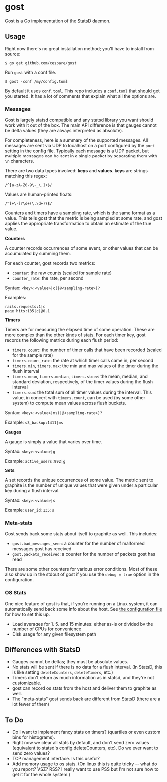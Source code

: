 # gost

Gost is a Go implementation of the [StatsD](https://github.com/etsy/statsd/) daemon.

## Usage

Right now there's no great installation method; you'll have to install from source:

    $ go get github.com/cespare/gost

Run `gost` with a conf file.

    $ gost -conf /my/config.toml

By default it uses `conf.toml`. This repo includes a [`conf.toml`](conf.toml) that should get you started. It
has a lot of comments that explain what all the options are.

### Messages

Gost is largely statsd compatible and any statsd library you want should work with it out of the box. The main
API difference is that gauges cannot be delta values (they are always interpreted as absolute).

For completeness, here is a summary of the supported messages. All messages are sent via UDP to localhost on a
port configured by the `port` setting in the config file. Typically each message is a UDP packet, but multiple
messages can be sent in a single packet by separating them with `\n` characters.

There are two data types involved: **keys** and **values**. **keys** are strings matching this regex:

    /^[a-zA-Z0-9\-_\.]+$/

Values are human-printed floats:

    /^[+\-]?\d+(\.\d+)?$/

Counters and timers have a sampling rate, which is the same format as a value. This tells gost that the
metric is being sampled at some rate, and gost applies the appropriate transformation to obtain an estimate of
the true value.

**Counters**

A counter records occurrences of some event, or other values that can be accumulated by summing them.

For each counter, gost records two metrics:

* `counter`: the raw counts (scaled for sample rate)
* `counter_rate`: the rate, per second

Syntax: `<key>:<value>|c(|@<sampling-rate>)?`

Examples:

    rails.requests:1|c
    page_hits:135|c|@0.1

**Timers**

Timers are for measuring the elapsed time of some operation. These are more complex than the other kinds of
stats. For each timer key, gost records the following metrics during each flush period:

* `timers.count`: the number of timer calls that have been recorded (scaled for the sample rate)
* `timers.count_rate`: the rate at which timer calls came in, per second
* `timers.min`, `timers.max`: the min and max values of the timer during the flush interval
* `timers.mean`, `timers.median`, `timers.stdev`: the mean, median, and standard deviation, respectively, of
  the timer values during the flush interval
* `timers.sum`: the total sum of all timer values during the interval. This value, in concert with
  `timers.count`, can be used (by some other system) to compute mean values across flush buckets.

Syntax: `<key>:<value>|ms(|@<sampling-rate>)?`

Example: `s3_backup:1411|ms`

**Gauges**

A gauge is simply a value that varies over time.

Syntax: `<key>:<value>|g`

Example: `active_users:992|g`

**Sets**

A set records the unique occurrences of some value. The metric sent to graphite is the number of unique values
that were given under a particular key during a flush interval.

Syntax: `<key>:<value>|s`

Example: `user_id:135:s`

### Meta-stats

Gost sends back some stats about itself to graphite as well. This includes:

* `gost.bad_messages_seen`: a counter for the number of malformed messages gost has received
* `gost.packets_received`: a counter for the number of packets gost has read

There are some other counters for various error conditions. Most of these also show up in the stdout of gost
if you use the `debug = true` option in the configuration.

### OS Stats

One nice feature of gost is that, if you're running on a Linux system, it can automatically send back some
info about the host. See [the configuration file](conf.toml) for how to set this up.

* Load averages for 1, 5, and 15 minutes; either as-is or divided by the number of CPUs for convenience
* Disk usage for any given filesystem path

## Differences with StatsD

* Gauges cannot be deltas; they must be absolute values.
* No stats will be sent if there is no data for a flush interval. (In StatsD, this is like setting
  `deleteCounters`, `deleteTimers`, etc.)
* Timers don't return as much information as in statsd, and they're not customizable.
* gost can record os stats from the host and deliver them to graphite as well.
* The "meta-stats" gost sends back are different from StatsD (there are a lot fewer of them)

## To Do

* Do I want to implement fancy stats on timers? (quartiles or even custom bins for histograms).
* Right now we clear all stats by default, and don't send zero values (equivalent to statsd's
  config.deleteCounters, etc). Do we ever want to send zero values?
* TCP management interface. Is this useful?
* Add memory usage to os stats. (On linux this is quite tricky -- what do you report? VSZ? RSS? I really want
  to use PSS but I'm not sure how to get it for the whole system.)
